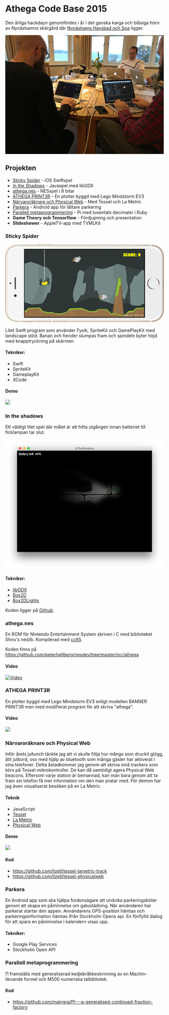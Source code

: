 # Athega Code Base 2015

Den årliga hackdayn genomfördes i år i det ganska karga och blåsiga hörn av Nynäshamns skärgård där <a href="http://www.sodexomeetings.se/nynashavsbad/">Nynäshams Havsbad och Spa</a> ligger. 

<img src="https://raw.githubusercontent.com/athega/acb2015/master/tornet.jpg">

## Projekten

 - <a href="#sticky-spider">Sticky Spider</a> - iOS Swiftspel
 - <a href="#in-the-shadows">In the Shadows</a> - Javaspel med libGDX
 - <a href="#atheganes">athega.nes</a> - NESspel i 8 bitar
 - <a href="#athega-print3r">ATHEGA PRINT3R</a> - En plotter byggd med Lego Mindstorm EV3
 - <a href="#närvaroräknare-och-physical-web">Närvaroräknare och Physical Web</a> - Med Tessel och La Metric
 - <a href="#parkera">Parkera</a> - Android app för lättare parkering
 - <a href="#parallell-metaprogrammering">Parallell metaprogrammering</a> - Pi med tusentals decimaler i Ruby
 - **Game Theory och Tensorflow** - Fördjupning och presentation
 - **Slideshower** - AppleTV-app med TVMLKit

### Sticky Spider

<img src="https://raw.githubusercontent.com/athega/acb2015/master/stickyspiderpreview.png">

Litet Swift program som använder Fysik, SpriteKit och GamePlayKit med landscape stöd. Banan och fiender slumpas fram och spindeln byter höjd med knapptryckning på skärmen.

#### Tekniker:

 - Swift
 - SpriteKit
 - GameplayKit
 - XCode

#### Demo
<a href="https://youtu.be/uAOrqWSfsbg"><img src="https://i.ytimg.com/vi/uAOrqWSfsbg/hqdefault.jpg"></a>

### In the shadows

Ett väldigt litet spel där målet är att hitta utgången innan batteriet till ficklampan tar slut.

![In the shadows](in_the_shadows.png) 

#### Tekniker:

 - [libGDX](https://libgdx.badlogicgames.com/)
 - [Box2D](http://box2d.org/)
 - [Box2DLights](https://github.com/libgdx/box2dlights)

Koden ligger på [Github](https://github.com/ragulin/InTheShadows).

### athega.nes

En ROM för Nintendo Entertainment System skriven i C med biblioteket Shiru's neslib. Kompilerad med [cc65](https://cc65.github.io/cc65/).

Koden finns på <https://github.com/peterhellberg/nesdev/tree/master/src/athega>

#### Video

[![Video](https://i.ytimg.com/vi/7Ymu9AEUTDo/hqdefault.jpg)](https://www.youtube.com/watch?v=7Ymu9AEUTDo)

### ATHEGA PRINT3R

En plotter byggd med Lego Mindstorm EV3 enligt modellen BANNER PRINT3R men med modifierat program för att skriva "athega".

#### Video

<a href="https://youtu.be/SBb7P-RoYLU"><img src="https://i.ytimg.com/vi/SBb7P-RoYLU/hqdefault.jpg"></a>

### Närvaroräknare och Physical Web

Inför årets jullunch tänkte jag att vi skulle följa hur många som druckit glögg, ätit julbord, osv med hjälp av bluetooth som många gäster har aktiverat i sina telefoner. Detta åstadkommer jag genom att skriva små trackers som körs på Tessel-mikrokontroller. De kan då samtidigt agera Physical Web beacons. Eftersom varje station är bemannad, kan man bara genom att ta fram sin telefon få mer information om den man pratar med. För demon har jag även visualiserat besöken på en La Metric.

#### Teknik

 - JavaScript
 - [Tessel](https://tessel.io/)
 - [La Metric](https://lametric.com/)
 - [Physical Web](http://google.github.io/physical-web/)

#### Demo

<a href="https://youtu.be/1QNqxcHJ3w8"><img src="https://i.ytimg.com/vi/1QNqxcHJ3w8/hqdefault.jpg"></a>

#### Kod

 - https://github.com/lizell/tessel-lametric-track
 - https://github.com/lizell/tessel-physicalweb

### Parkera

En Android app som ska hjälpa fordonsägare att undvika parkeringsböter genom att skapa en påminnelse om gatustädning. När användaren har parkerat startar den appen. Användarens GPS-position hämtas och parkeringsinformation hämtas ifrån Stockholm Opens api. En förifylld dialog för att spara en påminnelse i kalendern visas upp.

#### Tekniker:

 - Google Play Services
 - Stockholm Open API

### Parallell metaprogrammering

Π framställs med generaliserad kedjebråkbeskrivning av en Machin-liknande formel och M500 numeriska talbibliotek.

#### Kod

 - https://github.com/maingra/PI---a-generalised-continued-fraction-factory
